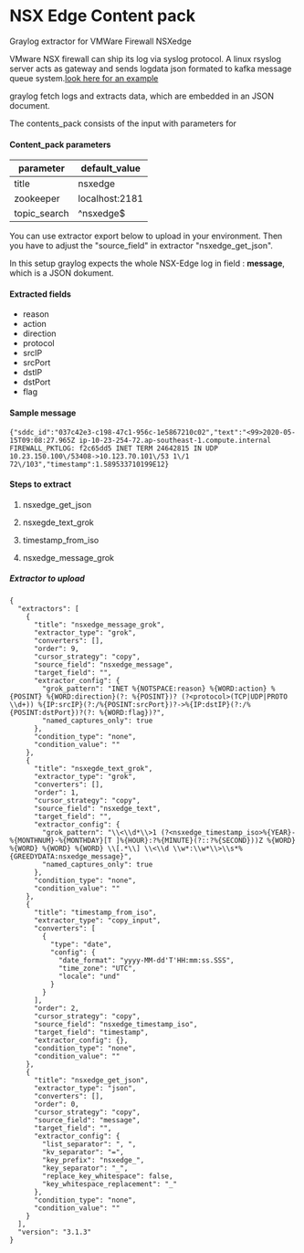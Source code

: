 # NSX Edge Content pack
Graylog extractor for VMWare Firewall NSXedge

VMware NSX firewall can ship its log  via syslog protocol.
A linux rsyslog server acts as gateway and sends logdata json formated to kafka message queue system.[look here for an  example](https://github.com/broerman/rsyslog-kafkagelf-gateway) 

graylog fetch logs and extracts data, which are embedded in an JSON document.

The contents_pack consists of the input with parameters for 

#### Content_pack parameters

| parameter    | default_value  |
| ------------ | -------------- |
| title        | nsxedge        |
| zookeeper    | localhost:2181 |
| topic_search | ^nsxedge$      |

You can use extractor export below to upload in your environment.  Then you have to adjust the "source_field" in extractor "nsxedge_get_json".

In this setup graylog expects the whole NSX-Edge log in field : **message**, which is a JSON dokument.



#### Extracted fields

- reason
- action
- direction
- protocol
- srcIP
- srcPort
- dstIP
- dstPort
- flag

#### Sample message

    {"sddc_id":"037c42e3-c198-47c1-956c-1e5867210c02","text":"<99>2020-05-15T09:08:27.965Z ip-10-23-254-72.ap-southeast-1.compute.internal FIREWALL_PKTLOG: f2c65dd5 INET TERM 24642815 IN UDP 10.23.150.100\/53408->10.123.70.101\/53 1\/1 72\/103","timestamp":1.589533710199E12}

#### Steps to extract

1. nsxedge_get_json 

2. nsxegde_text_grok
3. timestamp_from_iso
4. nsxedge_message_grok

##### Extractor to upload


```
{
  "extractors": [
    {
      "title": "nsxedge_message_grok",
      "extractor_type": "grok",
      "converters": [],
      "order": 9,
      "cursor_strategy": "copy",
      "source_field": "nsxedge_message",
      "target_field": "",
      "extractor_config": {
        "grok_pattern": "INET %{NOTSPACE:reason} %{WORD:action} %{POSINT} %{WORD:direction}(?: %{POSINT})? (?<protocol>(TCP|UDP|PROTO \\d+)) %{IP:srcIP}(?:/%{POSINT:srcPort})?->%{IP:dstIP}(?:/%{POSINT:dstPort})?(?: %{WORD:flag})?",
        "named_captures_only": true
      },
      "condition_type": "none",
      "condition_value": ""
    },
    {
      "title": "nsxegde_text_grok",
      "extractor_type": "grok",
      "converters": [],
      "order": 1,
      "cursor_strategy": "copy",
      "source_field": "nsxedge_text",
      "target_field": "",
      "extractor_config": {
        "grok_pattern": "\\<\\d*\\>1 (?<nsxedge_timestamp_iso>%{YEAR}-%{MONTHNUM}-%{MONTHDAY}[T ]%{HOUR}:?%{MINUTE}(?::?%{SECOND}))Z %{WORD} %{WORD} %{WORD} %{WORD} \\[.*\\] \\<\\d \\w*:\\w*\\>\\s*%{GREEDYDATA:nsxedge_message}",
        "named_captures_only": true
      },
      "condition_type": "none",
      "condition_value": ""
    },
    {
      "title": "timestamp_from_iso",
      "extractor_type": "copy_input",
      "converters": [
        {
          "type": "date",
          "config": {
            "date_format": "yyyy-MM-dd'T'HH:mm:ss.SSS",
            "time_zone": "UTC",
            "locale": "und"
          }
        }
      ],
      "order": 2,
      "cursor_strategy": "copy",
      "source_field": "nsxedge_timestamp_iso",
      "target_field": "timestamp",
      "extractor_config": {},
      "condition_type": "none",
      "condition_value": ""
    },
    {
      "title": "nsxedge_get_json",
      "extractor_type": "json",
      "converters": [],
      "order": 0,
      "cursor_strategy": "copy",
      "source_field": "message",
      "target_field": "",
      "extractor_config": {
        "list_separator": ", ",
        "kv_separator": "=",
        "key_prefix": "nsxedge_",
        "key_separator": "_",
        "replace_key_whitespace": false,
        "key_whitespace_replacement": "_"
      },
      "condition_type": "none",
      "condition_value": ""
    }
  ],
  "version": "3.1.3"
}
```

